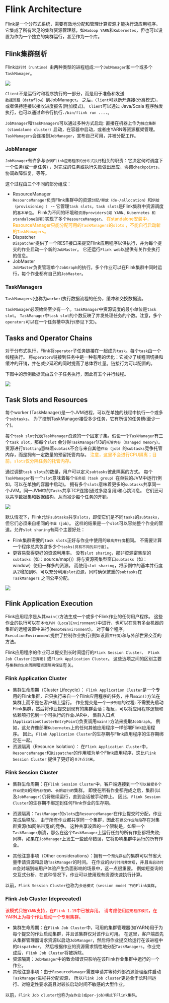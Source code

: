 # Flink Architecture

Flink是一个分布式系统，需要有效地分配和管理计算资源才能执行流应用程序。
它集成了所有常见的集群资源管理器，如`Hadoop YARN`和`Kubernetes`，但也可以设置为作为一个独立的集群运行，甚至作为一个库。

## Flink集群剖析

Flink`运行时（runtime）`由两种类型的进程组成:一个`JobManager`和一个或多个`TaskManager`。

![](images/architecture/processes.svg)

`Client`不是运行时和程序执行的一部分，而是用于准备和发送`数据流程（dataflow）`到JobManager。
之后，`Client`可以断开连接(分离模式)，或者保持连接以接收进度报告(附加模式)。
`Client`可以通过 Java/Scala 程序触发执行，也可以通过命令行执行`./bin/flink run ....`。

`JobManager`和`TaskManagers`可以通过多种方式启动:
直接在机器上作为`独立集群（standalone cluster）`启动，在容器中启动，或者由YARN等资源框架管理。
`TaskManagers`会连接到`JobManager`，宣布自己可用，并被分配工作。

### JobManager

`JobManager`有许多与`协调Flink应用程序的分布式执行`相关的职责：它决定何时调度下一个任务(或一组任务)
，对完成的任务或执行失败做出反应，协调`checkpoints`，协调故障恢复，等等。

这个过程由三个不同的部分组成：

* ResourceManager
  <br/>`ResourceManager`负责Flink集群中的资源`分配/释放（de-/allocation）`和`供给（provisioning ）` --
  它管理`task slots`，`task slots`是Flink集群中资源调度的`基本单位`。
  Flink为不同的环境和`资源providers(如 YARN、Kubernetes 和 standalone部署)`实现了多个`ResourceManager`。
  <span style="color:orange; ">在standalone安装中，ResourceManager只能分配可用的`TaskManagers`的`slots`
  ，不能自行启动新的`TaskManagers`。</span>
* Dispatcher
  <br/>`Dispatcher`提供了一个REST接口来提交Flink应用程序以供执行，并为每个提交的作业启动一个新的`JobMaster`。
  它还运行`Flink web`以提供有关作业执行的信息。
* JobMaster
  <br/>`JobMaster`负责管理单个`JobGraph`的执行。多个作业可以在Flink集群中同时运行，每个作业都有自己的`JobMaster`。

### TaskManagers

`TaskManagers`(也称为`worker`)执行数据流程的任务，缓冲和交换数据流。

`TaskManager`必须始终至少有一个。`TaskManager`中资源调度的最小单位是`task slot`。
`TaskManager`中`task slot`的个数反映了并发处理任务的个数。注意，多个`operators`可以在一个任务槽中执行(参见下文)。

## Tasks and Operator Chains

对于分布式执行，Flink将`operator`子任务链接在一起成为`task`。每个`task`由一个线程执行。
将`operators`链接到任务中是一种有用的优化：它减少了线程间切换和缓冲的开销，并在减少延迟的同时提高了总体吞吐量。链接行为可以配置的。

下图中的示例数据流由五个子任务执行，因此有五个并行线程。

![](images/architecture/tasks_chains.svg)

## Task Slots and Resources

每个worker (TaskManager)是一个JVM进程，可以在单独的线程中执行一个或多个`subtasks`。
为了控制TaskManager接受多少任务，它有所谓的任务槽(至少一个)。

每个`task slot`代表`TaskManager`资源的一个固定子集。假设一个`TaskManager`有三个`task slot`，那每个`slot`
会分得`TaskManager`1/3的`托管内存（managed memory）`。
资源进行`Slotting`意味着`subtask`不会与来自其他`作业（job）`的`subtasks`竞争托管内存，而是拥有一定数量的预留托管内存。
<span style="color:orange; ">注意，这里不会进行CPU隔离；目前，`slots`仅分隔任务的托管内存。</span>

通过调整`task slots`的数量，用户可以定义`subtasks`彼此隔离的方式。
每个`TaskManager`有一个`slot`意味着每个`任务组（task group）`在单独的JVM中运行(例如，可以在单独的容器中启动)。
拥有多个`slots`意味着更多的`subtasks`共享同一个JVM。同一JVM中的`Tasks`共享TCP连接(通过多路复用)和心跳消息。
它们还可以共享数据集和数据结构，从而减少每个任务的开销。

![](images/architecture/tasks_slots.svg)

默认情况下，Flink允许`subtasks`共享`slots`，即使它们是不同`tasks`的`subtasks`，但它们必须来自相同的`作业（job）`。
这样的结果是一个`slot`可以容纳整个作业的管道。允许`slot sharing`有两个主要好处：

* Flink集群需要的`task slots`正好与作业中使用的`最高并行度`相同。
  不需要计算一个程序总共包含多少个`tasks(具有不同的并行度)`。
* 更容易获得更好的资源利用率。
  没有`slot sharing`，那非资源密集型的`subtasks`（如：source/map()）将与资源密集型窗口`subtasks`（如：window）使用一样多的资源。
  而使用`slot sharing`，将示例中的基本并行度从2增加到6，可以充分利用`slot`资源，同时确保繁重的`subtasks`在`TaskManagers`
  之间公平分配。

![](images/architecture/slot_sharing.svg)

## Flink Application Execution

Flink应用程序是从其`main()`方法生成一个或多个Flink作业的任何用户程序。
这些作业的执行可以在`本地JVM (LocalEnvironment)`中进行，也可以在具有多台机器的集群的远程设置中进行(`RemoteEnvironment`)。
对于每个程序，`ExecutionEnvironment`提供了控制作业执行(例如设置`并行度`)和与外部世界交互的方法。

Flink应用程序的作业可以提交到长时间运行的`Flink Session Cluster`、` Flink Job Cluster(已弃用)`
或`Flink Application Cluster`。
这些选项之间的区别主要与`集群的生命周期`和`资源隔离保证`有关。

### Flink Application Cluster

* 集群生命周期（Cluster Lifecycle）：
  `Flink Application Cluster`是一个专用的Flink集群，它只执行来自一个Flink应用程序的任务，并且`main()`方法在集群上而不是在客户端上运行。
  作业提交是一个`一步到位`的过程:
  不需要先启动Flink集群，然后将作业提交到现有的集群会话；相反，可以将应用程序逻辑和依赖项打包到一个可执行的作业JAR中，
  集群入口点(`ApplicationClusterEntryPoint`)负责调用`main()`方法来提取`JobGraph`。
  例如，这允许像部署`Kubernetes`上的任何其他应用程序一样部署Flink应用程序。
  因此，`Flink Application Cluster`的生存期与Flink应用程序的生存期绑定在一起。
* 资源隔离（Resource Isolation）：
  在`Flink Application Cluster`中，`ResourceManager`和`Dispatcher`的作用域为单个Flink应用程序，这比`Flink Session Cluster`
  提供了更好的`关注点分离`。

### Flink Session Cluster

* 集群生命周期：在`Flink Session Cluster`中，客户端连接到一个`可以接受多个作业提交`的`预先存在的`、`长期运行的`集群。
  即使在所有作业都完成之后，集群(以及`JobManager)`仍将继续运行，直到会话被手动停止。
  因此，`Flink Session Cluster`的生存期不绑定到任何Flink作业的生存期。

* 资源隔离：`TaskManager`的`slots`由`ResourceManager`在作业提交时分配，作业完成后释放。
  由于所有作业都共享同一个集群，因此在`提交作业阶段`存在对集群资源(如网络带宽)的竞争。
  这种共享设置的一个限制是，如果一个`TaskManager`崩溃，那么在这个`TaskManager`上运行任务的所有作业都将失败;
  同样，如果在`JobManager`上发生一些致命错误，它将影响集群中运行的所有作业。

* 其他注意事项（Other considerations）：拥有一个`预先存在`的集群可以节省大量申请资源和启动`TaskManager`的时间。
  在作业的`执行时间非常短`，并且`高启动时间`会对端到端用户体验产生负面影响的场景中，这一点很重要。
  例如短查询的交互式分析，在这种情况下，作业可以使用现有资源快速执行计算。

以前，`Flink Session Cluster`也称为`会话模式（session mode）下的Flink集群`。

### Flink Job Cluster (deprecated)

<span style="color:red; ">该模式只被`YARN`支持，在`Flink 1.15`中已被弃用。
请考虑使用`应用程序模式`，在YARN上为每个作业启动一个专用集群。</span>

* 集群生命周期：在`Flink Job Cluster`中，可用的集群管理器(如YARN)用于为每个提交的作业启动集群，并且该集群仅对该作业可用。
  在这里，客户端首先从集群管理器请求资源以启动`JobManager`，然后将作业提交给运行在该进程中的`Dispatcher`。
  然后根据作业的资源需求惰性地分配`TaskManagers`。作业完成后，`Flink Job Cluster`将被拆除。
* 资源隔离：`JobManager`中的致命错误只影响在该Flink作业集群中运行的一个作业。
* 其他注意事项：由于`ResourceManager`需要申请并等待外部资源管理组件启动`TaskManager`进程并分配资源，
  所以`Flink Job cluster`更适合于长时间运行、对稳定性要求高且对较长启动时间不敏感的大型作业。

以前，`Flink Job cluster`也称为`在作业(或per-job)模式下Flink集群`。

